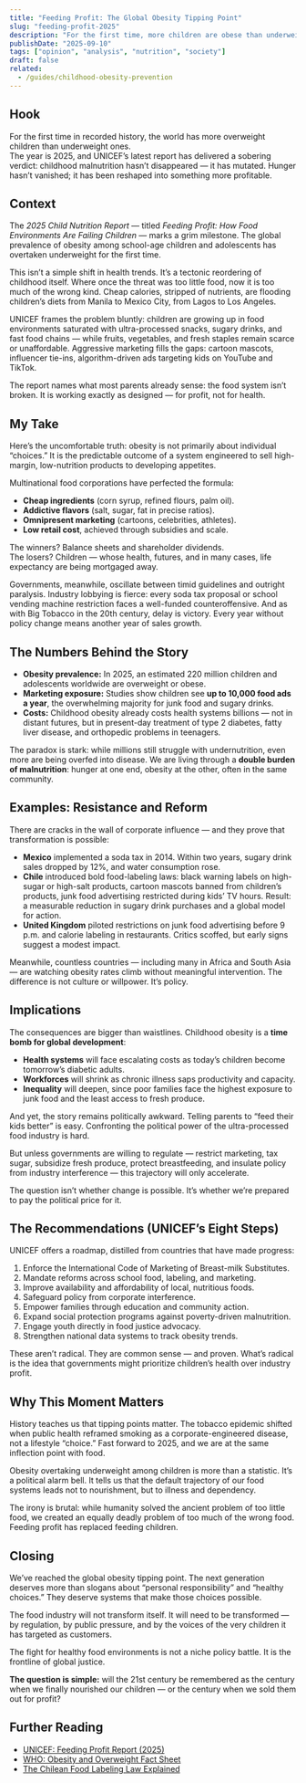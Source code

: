```yaml
---
title: "Feeding Profit: The Global Obesity Tipping Point"
slug: "feeding-profit-2025"
description: "For the first time, more children are obese than underweight. UNICEF warns: food systems are rigged against kids."
publishDate: "2025-09-10"
tags: ["opinion", "analysis", "nutrition", "society"]
draft: false
related:
  - /guides/childhood-obesity-prevention
---
```


## Hook
For the first time in recorded history, the world has more overweight children than underweight ones.  
The year is 2025, and UNICEF’s latest report has delivered a sobering verdict: childhood malnutrition hasn’t disappeared — it has mutated. Hunger hasn’t vanished; it has been reshaped into something more profitable.

## Context
The *2025 Child Nutrition Report* — titled *Feeding Profit: How Food Environments Are Failing Children* — marks a grim milestone. The global prevalence of obesity among school-age children and adolescents has overtaken underweight for the first time.  

This isn’t a simple shift in health trends. It’s a tectonic reordering of childhood itself. Where once the threat was too little food, now it is too much of the wrong kind. Cheap calories, stripped of nutrients, are flooding children’s diets from Manila to Mexico City, from Lagos to Los Angeles.  

UNICEF frames the problem bluntly: children are growing up in food environments saturated with ultra-processed snacks, sugary drinks, and fast food chains — while fruits, vegetables, and fresh staples remain scarce or unaffordable. Aggressive marketing fills the gaps: cartoon mascots, influencer tie-ins, algorithm-driven ads targeting kids on YouTube and TikTok.  

The report names what most parents already sense: the food system isn’t broken. It is working exactly as designed — for profit, not for health.

## My Take
Here’s the uncomfortable truth: obesity is not primarily about individual “choices.” It is the predictable outcome of a system engineered to sell high-margin, low-nutrition products to developing appetites.  

Multinational food corporations have perfected the formula:  
- **Cheap ingredients** (corn syrup, refined flours, palm oil).  
- **Addictive flavors** (salt, sugar, fat in precise ratios).  
- **Omnipresent marketing** (cartoons, celebrities, athletes).  
- **Low retail cost**, achieved through subsidies and scale.  

The winners? Balance sheets and shareholder dividends.  
The losers? Children — whose health, futures, and in many cases, life expectancy are being mortgaged away.  

Governments, meanwhile, oscillate between timid guidelines and outright paralysis. Industry lobbying is fierce: every soda tax proposal or school vending machine restriction faces a well-funded counteroffensive. And as with Big Tobacco in the 20th century, delay is victory. Every year without policy change means another year of sales growth.

## The Numbers Behind the Story
- **Obesity prevalence:** In 2025, an estimated 220 million children and adolescents worldwide are overweight or obese.  
- **Marketing exposure:** Studies show children see **up to 10,000 food ads a year**, the overwhelming majority for junk food and sugary drinks.  
- **Costs:** Childhood obesity already costs health systems billions — not in distant futures, but in present-day treatment of type 2 diabetes, fatty liver disease, and orthopedic problems in teenagers.  

The paradox is stark: while millions still struggle with undernutrition, even more are being overfed into disease. We are living through a **double burden of malnutrition**: hunger at one end, obesity at the other, often in the same community.

## Examples: Resistance and Reform
There are cracks in the wall of corporate influence — and they prove that transformation is possible:  

- **Mexico** implemented a soda tax in 2014. Within two years, sugary drink sales dropped by 12%, and water consumption rose.  
- **Chile** introduced bold food-labeling laws: black warning labels on high-sugar or high-salt products, cartoon mascots banned from children’s products, junk food advertising restricted during kids’ TV hours. Result: a measurable reduction in sugary drink purchases and a global model for action.  
- **United Kingdom** piloted restrictions on junk food advertising before 9 p.m. and calorie labeling in restaurants. Critics scoffed, but early signs suggest a modest impact.  

Meanwhile, countless countries — including many in Africa and South Asia — are watching obesity rates climb without meaningful intervention. The difference is not culture or willpower. It’s policy.

## Implications
The consequences are bigger than waistlines. Childhood obesity is a **time bomb for global development**:  

- **Health systems** will face escalating costs as today’s children become tomorrow’s diabetic adults.  
- **Workforces** will shrink as chronic illness saps productivity and capacity.  
- **Inequality** will deepen, since poor families face the highest exposure to junk food and the least access to fresh produce.  

And yet, the story remains politically awkward. Telling parents to “feed their kids better” is easy. Confronting the political power of the ultra-processed food industry is hard.  

But unless governments are willing to regulate — restrict marketing, tax sugar, subsidize fresh produce, protect breastfeeding, and insulate policy from industry interference — this trajectory will only accelerate.  

The question isn’t whether change is possible. It’s whether we’re prepared to pay the political price for it.

## The Recommendations (UNICEF’s Eight Steps)
UNICEF offers a roadmap, distilled from countries that have made progress:  
1. Enforce the International Code of Marketing of Breast-milk Substitutes.  
2. Mandate reforms across school food, labeling, and marketing.  
3. Improve availability and affordability of local, nutritious foods.  
4. Safeguard policy from corporate interference.  
5. Empower families through education and community action.  
6. Expand social protection programs against poverty-driven malnutrition.  
7. Engage youth directly in food justice advocacy.  
8. Strengthen national data systems to track obesity trends.  

These aren’t radical. They are common sense — and proven. What’s radical is the idea that governments might prioritize children’s health over industry profit.

## Why This Moment Matters
History teaches us that tipping points matter. The tobacco epidemic shifted when public health reframed smoking as a corporate-engineered disease, not a lifestyle “choice.” Fast forward to 2025, and we are at the same inflection point with food.  

Obesity overtaking underweight among children is more than a statistic. It’s a political alarm bell. It tells us that the default trajectory of our food systems leads not to nourishment, but to illness and dependency.  

The irony is brutal: while humanity solved the ancient problem of too little food, we created an equally deadly problem of too much of the wrong food. Feeding profit has replaced feeding children.

## Closing
We’ve reached the global obesity tipping point. The next generation deserves more than slogans about “personal responsibility” and “healthy choices.” They deserve systems that make those choices possible.  

The food industry will not transform itself. It will need to be transformed — by regulation, by public pressure, and by the voices of the very children it has targeted as customers.  

The fight for healthy food environments is not a niche policy battle. It is the frontline of global justice.  

**The question is simple:** will the 21st century be remembered as the century when we finally nourished our children — or the century when we sold them out for profit?  

## Further Reading
- [UNICEF: Feeding Profit Report (2025)](https://www.unicef.org)  
- [WHO: Obesity and Overweight Fact Sheet](https://www.who.int/news-room/fact-sheets/detail/obesity-and-overweight)  
- [The Chilean Food Labeling Law Explained](https://www.ncbi.nlm.nih.gov/pmc/articles/PMC/)  

